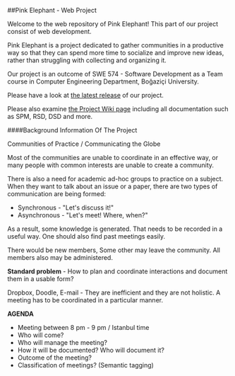 ##Pink Elephant - Web Project

Welcome to the web repository of Pink Elephant! This part of our project consist of web development.

Pink Elephant is a project dedicated to gather communities in a productive way so that they can spend more time to socialize and improve new ideas, rather than struggling with collecting and organizing it.  

Our project is an outcome of SWE 574 - Software Development as a Team course in Computer Engineering Department, Boğaziçi University.

Please have a look at [the latest release](http://162.243.215.160/#/) of our project.

Please also examine [the Project Wiki page](https://github.com/swe574-2015fall-group2/core_repo/wiki/Pink-Elephant-Wiki) including all documentation such as SPM, RSD, DSD and more.  


####Background Information Of The Project 

 
Communities of Practice / Communicating the Globe
 
Most of the communities are unable to coordinate in an effective way, or many people with common interests are unable to create a community.
 
There is also a need for academic ad-hoc groups to practice on a subject. When they want to talk about an issue or a paper, there are two types of communication are being formed:
 
- Synchronous - "Let's discuss it!"
- Asynchronous - "Let's meet! Where, when?"
 
As a result, some knowledge is generated. That needs to be recorded in a useful way. One should also find past meetings easily.
 
There would be new members, Some other may leave the community. All members also may be administered.
 
**Standard problem** - How to plan and coordinate interactions and document them in a usable form?
 
Dropbox, Doodle, E-mail - They are inefficient and they are not holistic. A meeting has to be coordinated in a particular manner.
 
**AGENDA**

- Meeting between 8 pm - 9 pm / Istanbul time
- Who will come?
- Who will manage the meeting?
- How it will be documented? Who will document it?
- Outcome of the meeting?
- Classification of meetings? (Semantic tagging)
